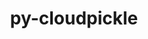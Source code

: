 ---
title: "py-cloudpickle"
layout: cache
categories: [package, v0.18.0]
meta: {"versions": ["1.6.0"], "compilers": ["gcc@=7.5.0"], "oss": ["ubuntu18.04"], "platforms": ["linux"], "targets": ["x86_64"], "stacks": ["e4s", "root"], "num_specs": 1, "num_specs_by_stack": {"e4s": 1, "root": 1}}
spec_details: [{"hash": "iy4xxl2eyvnvsponswolvvo5velzqrhm", "compiler": "gcc@=7.5.0", "versions": ["1.6.0"], "os": "ubuntu18.04", "platform": "linux", "target": "x86_64", "variants": [], "stacks": ["e4s", "root"], "size": "-", "tarball": "https://binaries.spack.io/v0.18.0/build_cache/linux-ubuntu18.04-x86_64/gcc-7.5.0/py-cloudpickle-1.6.0/linux-ubuntu18.04-x86_64-gcc-7.5.0-py-cloudpickle-1.6.0-iy4xxl2eyvnvsponswolvvo5velzqrhm.spack"}]
---